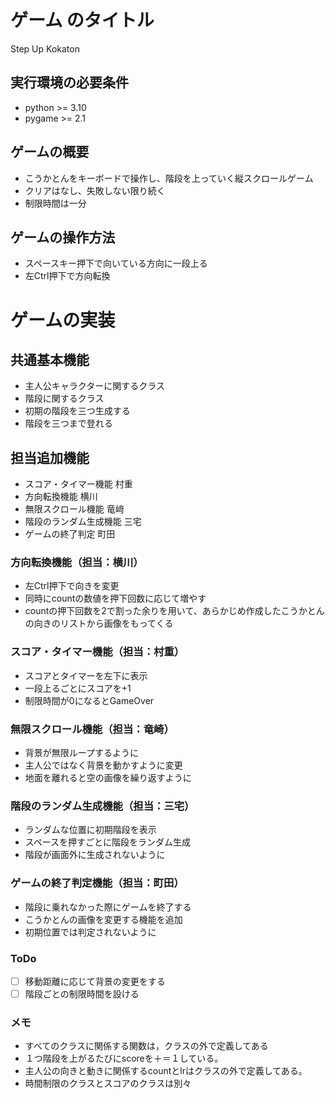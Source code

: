 # ゲーム のタイトル
Step Up Kokaton


## 実行環境の必要条件
* python >= 3.10
* pygame >= 2.1

## ゲームの概要
* こうかとんをキーボードで操作し、階段を上っていく縦スクロールゲーム
* クリアはなし、失敗しない限り続く
* 制限時間は一分

## ゲームの操作方法
* スペースキー押下で向いている方向に一段上る
* 左Ctrl押下で方向転換

# ゲームの実装
## 共通基本機能
* 主人公キャラクターに関するクラス
* 階段に関するクラス
* 初期の階段を三つ生成する
* 階段を三つまで登れる

## 担当追加機能
* スコア・タイマー機能 村重
* 方向転換機能 横川
* 無限スクロール機能 竜﨑 
* 階段のランダム生成機能 三宅
* ゲームの終了判定 町田

### 方向転換機能（担当：横川）
* 左Ctrl押下で向きを変更
* 同時にcountの数値を押下回数に応じて増やす
* countの押下回数を2で割った余りを用いて、あらかじめ作成したこうかとんの向きのリストから画像をもってくる

### スコア・タイマー機能（担当：村重）
* スコアとタイマーを左下に表示
* 一段上るごとにスコアを+1
* 制限時間が0になるとGameOver

### 無限スクロール機能（担当：竜崎）
* 背景が無限ループするように
* 主人公ではなく背景を動かすように変更
* 地面を離れると空の画像を繰り返すように

### 階段のランダム生成機能（担当：三宅）
* ランダムな位置に初期階段を表示
* スペースを押すごとに階段をランダム生成
* 階段が画面外に生成されないように

### ゲームの終了判定機能（担当：町田）
* 階段に乗れなかった際にゲームを終了する
* こうかとんの画像を変更する機能を追加
* 初期位置では判定されないように

### ToDo
- [ ]  移動距離に応じて背景の変更をする
- [ ]  階段ごとの制限時間を設ける

### メモ
* すべてのクラスに関係する関数は，クラスの外で定義してある
* １つ階段を上がるたびにscoreを＋＝１している。
* 主人公の向きと動きに関係するcountとlrはクラスの外で定義してある。
* 時間制限のクラスとスコアのクラスは別々